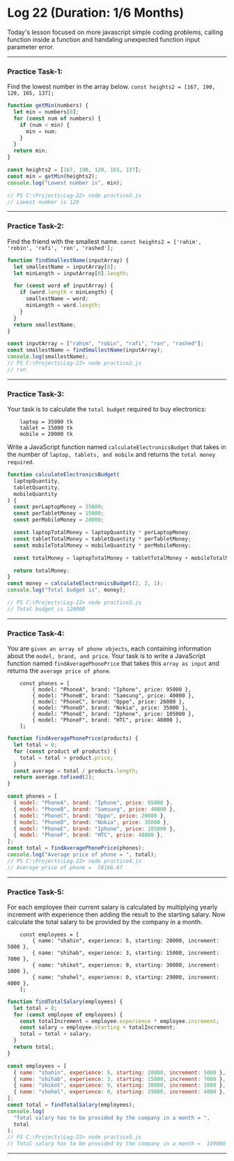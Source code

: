 # Log 22 (Duration: 1/6 Months)
Today's lesson focused on more javascript simple coding problems, calling function inside a function and handaling unexpected function input parameter error.

---

### Practice Task-1:
Find the lowest number in the array below.
`const heights2 = [167, 190, 120, 165, 137];`
```js
function getMin(numbers) {
  let min = numbers[0];
  for (const num of numbers) {
    if (num < min) {
      min = num;
    }
  }
  return min;
}

const heights2 = [167, 190, 120, 165, 137];
const min = getMin(heights2);
console.log("Lowest number is", min);

// PS C:\Projects\Log-22> node practice2.js
// Lowest number is 120

```
---
### Practice Task-2:
Find the friend with the smallest name.
`const heights2 = ['rahim', 'robin', 'rafi', 'ron', 'rashed'];`
```js
function findSmallestName(inputArray) {
  let smallestName = inputArray[0];
  let minLength = inputArray[0].length;

  for (const word of inputArray) {
    if (word.length < minLength) {
      smallestName = word;
      minLength = word.length;
    }
  }
  return smallestName;
}

const inputArray = ["rahim", "robin", "rafi", "ron", "rashed"];
const smallestName = findSmallestName(inputArray);
console.log(smallestName);
// PS C:\Projects\Log-22> node practice2.js
// ron

```
---
### Practice Task-3:
Your task is to calculate the `total budget` required to buy electronics:

        laptop = 35000 tk
        tablet = 15000 tk
        mobile = 20000 tk

Write a JavaScript function named `calculateElectronicsBudget` that takes in the number of `laptop, tablets, and mobile` and returns the `total money required`.
```js
function calculateElectronicsBudget(
  laptopQuantity,
  tabletQuantity,
  mobileQuantity
) {
  const perLaptopMoney = 35000;
  const perTabletMoney = 15000;
  const perMobileMoney = 20000;

  const laptopTotalMoney = laptopQuantity * perLaptopMoney;
  const tabletTotalMoney = tabletQuantity * perTabletMoney;
  const mobileTotalMoney = mobileQuantity * perMobileMoney;

  const totalMoney = laptopTotalMoney + tabletTotalMoney + mobileTotalMoney;

  return totalMoney;
}
const money = calculateElectronicsBudget(2, 2, 1);
console.log("Total budget is", money);

// PS C:\Projects\Log-22> node practice3.js
// Total budget is 120000

```
---
### Practice Task-4:
You are `given an array of phone objects`, each containing information about the `model, brand, and price`. Your task is to write a JavaScript function named `findAveragePhonePrice` that takes this `array as input` and returns the `average price of phone`.

        const phones = [
            { model: "PhoneA", brand: "Iphone", price: 95000 },
            { model: "PhoneB", brand: "Samsung", price: 40000 },
            { model: "PhoneC", brand: "Oppo", price: 26000 },
            { model: "PhoneD", brand: "Nokia", price: 35000 },
            { model: "PhoneE", brand: "Iphone", price: 105000 },
            { model: "PhoneF", brand: "HTC", price: 48000 },
        ];

```js
function findAveragePhonePrice(products) {
  let total = 0;
  for (const product of products) {
    total = total + product.price;
  }
  const average = total / products.length;
  return average.toFixed(2);
}

const phones = [
  { model: "PhoneA", brand: "Iphone", price: 95000 },
  { model: "PhoneB", brand: "Samsung", price: 40000 },
  { model: "PhoneC", brand: "Oppo", price: 26000 },
  { model: "PhoneD", brand: "Nokia", price: 35000 },
  { model: "PhoneE", brand: "Iphone", price: 105000 },
  { model: "PhoneF", brand: "HTC", price: 48000 },
];
const total = findAveragePhonePrice(phones);
console.log("Average price of phone = ", total);
// PS C:\Projects\Log-22> node practice4.js
// Average price of phone =  58166.67

```
---
### Practice Task-5:
For each employee their current salary is calculated by multiplying yearly increment with experience then adding the result to the starting salary. Now calculate the total salary to be provided by the company in a month.

        const employees = [
            { name: "shahin", experience: 5, starting: 20000, increment: 5000 },
            { name: "shihab", experience: 3, starting: 15000, increment: 7000 },
            { name: "shikot", experience: 9, starting: 30000, increment: 1000 },
            { name: "shohel", experience: 0, starting: 29000, increment: 4000 },
        ];

        
```js
function findTotalSalary(employees) {
  let total = 0;
  for (const employee of employees) {
    const totalIncrement = employee.experience * employee.increment;
    const salary = employee.starting + totalIncrement;
    total = total + salary;
  }
  return total;
}

const employees = [
  { name: "shahin", experience: 5, starting: 20000, increment: 5000 },
  { name: "shihab", experience: 3, starting: 15000, increment: 7000 },
  { name: "shikot", experience: 9, starting: 30000, increment: 1000 },
  { name: "shohel", experience: 0, starting: 29000, increment: 4000 },
];
const total = findTotalSalary(employees);
console.log(
  "Total salary has to be provided by the company in a month = ",
  total
);
// PS C:\Projects\Log-22> node practice5.js
// Total salary has to be provided by the company in a month =  149000

```
---
